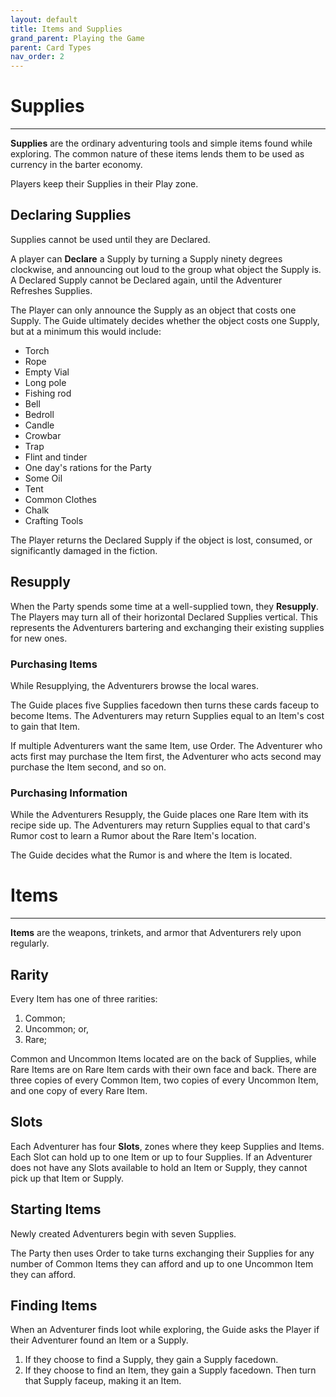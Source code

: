 ```yaml
---
layout: default
title: Items and Supplies
grand_parent: Playing the Game
parent: Card Types
nav_order: 2
---
```


# Supplies

---

**Supplies** are the ordinary adventuring tools and simple items found while exploring. The common nature of these items lends them to be used as currency in the barter economy. 

Players keep their Supplies in their Play zone.

## Declaring Supplies

Supplies cannot be used until they are Declared.

A player can **Declare** a Supply by turning a Supply ninety degrees clockwise, and announcing out loud to the group what object the Supply is. A Declared Supply cannot be Declared again, until the Adventurer Refreshes Supplies. 

The Player can only announce the Supply as an object that costs one Supply. The Guide ultimately decides whether the object costs one Supply, but at a minimum this would include:
- Torch
- Rope
- Empty Vial
- Long pole
- Fishing rod
- Bell
- Bedroll
- Candle
- Crowbar
- Trap
- Flint and tinder
- One day's rations for the Party
- Some Oil
- Tent
- Common Clothes
- Chalk
- Crafting Tools

The Player returns the Declared Supply if the object is lost, consumed, or significantly damaged in the fiction. 

## Resupply

When the Party spends some time at a well-supplied town, they **Resupply**. The Players may turn all of their horizontal Declared Supplies vertical. This represents the Adventurers bartering and exchanging their existing supplies for new ones. 

### Purchasing Items

While Resupplying, the Adventurers browse the local wares. 

The Guide places five Supplies facedown then turns these cards faceup to become Items. The Adventurers may return Supplies equal to an Item's cost to gain that Item. 

If multiple Adventurers want the same Item, use Order. The Adventurer who acts first may purchase the Item first, the Adventurer who acts second may purchase the Item second, and so on. 

### Purchasing Information

While the Adventurers Resupply, the Guide places one Rare Item with its recipe side up. The Adventurers may return Supplies equal to that card's Rumor cost to learn a Rumor about the Rare Item's location. 

The Guide decides what the Rumor is and where the Item is located.

# Items

---

**Items** are the weapons, trinkets, and armor that Adventurers rely upon regularly. 

## Rarity

Every Item has one of three rarities: 
1. Common;
2. Uncommon; or,
3. Rare;

Common and Uncommon Items located are on the back of Supplies, while Rare Items are on Rare Item cards with their own face and back. There are three copies of every Common Item, two copies of every Uncommon Item, and one copy of every Rare Item.

## Slots

Each Adventurer has four **Slots**, zones where they keep Supplies and Items. Each Slot can hold up to one Item or up to four Supplies. If an Adventurer does not have any Slots available to hold an Item or Supply, they cannot pick up that Item or Supply.

## Starting Items

Newly created Adventurers begin with seven Supplies. 

The Party then uses Order to take turns exchanging their Supplies for any number of Common Items they can afford and up to one Uncommon Item they can afford.  

## Finding Items 

When an Adventurer finds loot while exploring, the Guide asks the Player if their Adventurer found an Item or a Supply.

1. If they choose to find a Supply, they gain a Supply facedown. 
2. If they choose to find an Item, they gain a Supply facedown. Then turn that Supply faceup, making it an Item.

<!-- 

## Rumors

To be added

## Crafting

To be added

## Rare Item Upgrade

-->